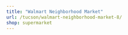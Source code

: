 ```yaml
---
title: "Walmart Neighborhood Market"
url: /tucson/walmart-neighborhood-market-8/
shop: supermarket
---
```

